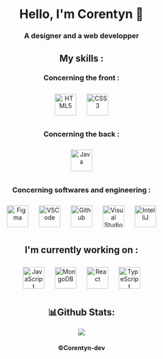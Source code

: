 <h1 align="center">Hello, I'm Corentyn 👋</h1>
<h3 align="center">A designer and a web developper</h3>

<div align="center">

## My skills : 
  
###  Concerning the front : 

  <a href="https://developer.mozilla.org/fr/docs/Web/HTML" target="_blank"><img style="margin: 10px" src="https://skillicons.dev/icons?i=html" alt="HTML5" height="50" /></a> 
  <a href="https://developer.mozilla.org/fr/docs/Web/CSS" target="_blank"><img style="margin: 10px" src="https://skillicons.dev/icons?i=css" alt="CSS3" height="50" /></a>

### Concerning the back : 

  <a href="https://www.java.com/fr/" target="_blank"><img style="margin: 10px" src="https://skillicons.dev/icons?i=java" alt="Java" height="50" /></a> 

### Concerning softwares and engineering : 

  <a href="https://figma.com" target="_blank"><img style="margin: 10px" src="https://skillicons.dev/icons?i=figma" alt="Figma" height="50" /></a> 
  <a href="https://www.w3schools.com/css/" target="_blank"><img style="margin: 10px" src="https://skillicons.dev/icons?i=vscode" alt="VSCode" height="50" /></a>
  <a href="https://github.com" target="_blank"><img style="margin: 10px" src="https://skillicons.dev/icons?i=github" alt="Github" height="50" /></a>
  <a href="https://www.w3schools.com/css/" target="_blank"><img style="margin: 10px" src="https://skillicons.dev/icons?i=visualstudio" alt="Visual Studio" height="50" /></a>
  <a href="https://www.jetbrains.com/fr-fr/idea/" target="_blank"><img style="margin: 10px" src="https://skillicons.dev/icons?i=idea" alt="IntelliJ" height="50" /></a>

## I'm currently working on : 

  <a href="https://www.javascript.com/" target="_blank"><img style="margin: 10px" src="https://skillicons.dev/icons?i=js" alt="JavaScript" height="50" /></a>
  <a href="https://www.mongodb.com" target="_blank"><img style="margin: 10px" src="https://skillicons.dev/icons?i=mongodb" alt="MongoDB" height="50" /></a>
  <a href="https://react.dev/" target="_blank"><img style="margin: 10px" src="https://skillicons.dev/icons?i=react" alt="React" height="50" /></a>
  <a href="https://www.typescriptlang.org/" target="_blank"><img style="margin: 10px" src="https://skillicons.dev/icons?i=ts" alt="TypeScript" height="50" /></a>

## 📊Github Stats:
<img align="center" src="https://github-readme-stats.vercel.app/api?username=Corentyn-dev&show_icons=true&theme=radical"/>

<h4>
  <a>©Corentyn-dev</a>
</h4>

</div>

